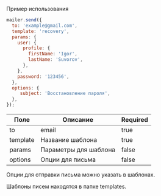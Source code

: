 Пример использования

```javascript
mailer.send({
  to: 'example@gmail.com',
  template: 'recovery',
  params: {
    user: {
      profile: {
        firstName: 'Igor',
        lastName: 'Suvorov',
      },
    },
    password: '123456',
  },
  options: {
     subject: 'Восстановление пароля',
  },
});
```
Поле | Описание | Required
--- | --- | --- |
to | email | true
template | Название шаблона | true
params | Параметры для шаблона | false
options | Опции для письма | false

Опции для отправки письма можно указать в шаблонах.

Шаблоны писем находятся в папке templates.

